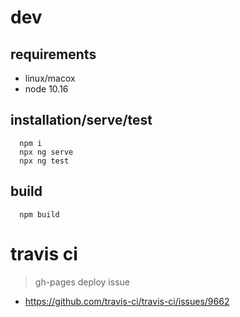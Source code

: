 # dev

## requirements

  - linux/macox
  - node 10.16

## installation/serve/test

```
  npm i
  npx ng serve
  npx ng test
```

## build

```
  npm build
```

# travis ci

  > gh-pages deploy issue
  - https://github.com/travis-ci/travis-ci/issues/9662
